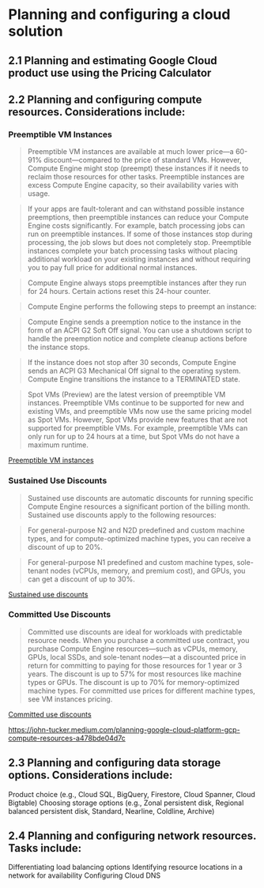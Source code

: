# Planning and configuring a cloud solution

## 2.1 Planning and estimating Google Cloud product use using the Pricing Calculator

## 2.2 Planning and configuring compute resources. Considerations include:

### Preemptible VM Instances

> Preemptible VM instances are available at much lower price—a 60-91% discount—compared to the price of standard VMs. However, Compute Engine might stop (preempt) these instances if it needs to reclaim those resources for other tasks. Preemptible instances are excess Compute Engine capacity, so their availability varies with usage.

> If your apps are fault-tolerant and can withstand possible instance preemptions, then preemptible instances can reduce your Compute Engine costs significantly. For example, batch processing jobs can run on preemptible instances. If some of those instances stop during processing, the job slows but does not completely stop. Preemptible instances complete your batch processing tasks without placing additional workload on your existing instances and without requiring you to pay full price for additional normal instances.

> Compute Engine always stops preemptible instances after they run for 24 hours. Certain actions reset this 24-hour counter.

> Compute Engine performs the following steps to preempt an instance:

> Compute Engine sends a preemption notice to the instance in the form of an ACPI G2 Soft Off signal. You can use a shutdown script to handle the preemption notice and complete cleanup actions before the instance stops.

> If the instance does not stop after 30 seconds, Compute Engine sends an ACPI G3 Mechanical Off signal to the operating system.
Compute Engine transitions the instance to a TERMINATED state.

> Spot VMs (Preview) are the latest version of preemptible VM instances. Preemptible VMs continue to be supported for new and existing VMs, and preemptible VMs now use the same pricing model as Spot VMs. However, Spot VMs provide new features that are not supported for preemptible VMs. For example, preemptible VMs can only run for up to 24 hours at a time, but Spot VMs do not have a maximum runtime.

[Preemptible VM instances](https://cloud.google.com/compute/docs/instances/preemptible)

### Sustained Use Discounts

> Sustained use discounts are automatic discounts for running specific Compute Engine resources a significant portion of the billing month. Sustained use discounts apply to the following resources:

> For general-purpose N2 and N2D predefined and custom machine types, and for compute-optimized machine types, you can receive a discount of up to 20%.

> For general-purpose N1 predefined and custom machine types, sole-tenant nodes (vCPUs, memory, and premium cost), and GPUs, you can get a discount of up to 30%.

[Sustained use discounts](https://cloud.google.com/compute/docs/sustained-use-discounts)

### Committed Use Discounts

> Committed use discounts are ideal for workloads with predictable resource needs. When you purchase a committed use contract, you purchase Compute Engine resources—such as vCPUs, memory, GPUs, local SSDs, and sole-tenant nodes—at a discounted price in return for committing to paying for those resources for 1 year or 3 years. The discount is up to 57% for most resources like machine types or GPUs. The discount is up to 70% for memory-optimized machine types. For committed use prices for different machine types, see VM instances pricing.

[Committed use discounts](https://cloud.google.com/compute/docs/instances/signing-up-committed-use-discounts)

https://john-tucker.medium.com/planning-google-cloud-platform-gcp-compute-resources-a478bde04d7c

## 2.3 Planning and configuring data storage options. Considerations include:

Product choice (e.g., Cloud SQL, BigQuery, Firestore, Cloud Spanner, Cloud Bigtable)
Choosing storage options (e.g., Zonal persistent disk, Regional balanced persistent disk, Standard, Nearline, Coldline, Archive)

## 2.4 Planning and configuring network resources. Tasks include:

Differentiating load balancing options
Identifying resource locations in a network for availability
Configuring Cloud DNS
